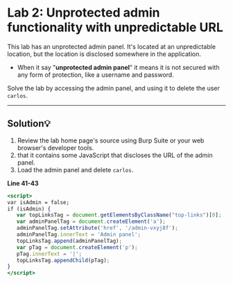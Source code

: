 # ****Lab 2: Unprotected admin functionality with unpredictable URL****

This lab has an unprotected admin panel. It's located at an unpredictable location, but the location is disclosed somewhere in the application.

- When it say "**unprotected admin panel**" it means it is not secured with any form of protection, like a username and password.

Solve the lab by accessing the admin panel, and using it to delete the user `carlos`.

---

## **Solution💡**

1. Review the lab home page's source using Burp Suite or your web browser's developer tools.
2. that it contains some JavaScript that discloses the URL of the admin panel.
3. Load the admin panel and delete `carlos`.

**Line 41-43**

```jsx
<script>
var isAdmin = false;
if (isAdmin) {
   var topLinksTag = document.getElementsByClassName("top-links")[0];
   var adminPanelTag = document.createElement('a');
   adminPanelTag.setAttribute('href', '/admin-vxyj8f');
   adminPanelTag.innerText = 'Admin panel';
   topLinksTag.append(adminPanelTag);
   var pTag = document.createElement('p');
   pTag.innerText = '|';
   topLinksTag.appendChild(pTag);
}
</script>
```

